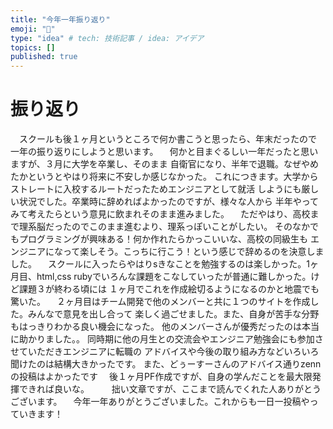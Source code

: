 ```yaml
---
title: "今年一年振り返り"
emoji: "🦔"
type: "idea" # tech: 技術記事 / idea: アイデア
topics: []
published: true
---
```


# 振り返り
　スクールも後１ヶ月というところで何か書こうと思ったら、年末だったので
一年の振り返りにしようと思います。
　何かと目まぐるしい一年だったと思いますが、３月に大学を卒業し、そのまま
自衛官になり、半年で退職。なぜやめたかというとやはり将来に不安しか感じなかった。
これにつきます。大学からストレートに入校するルートだったためエンジニアとして就活
しようにも厳しい状況でした。卒業時に辞めればよかったのですが、様々な人から
半年やってみて考えたらという意見に飲まれそのまま進みました。
　ただやはり、高校まで理系脳だったのでこのまま進むより、理系っぽいことがしたい。
そのなかでもプログラミングが興味ある！何か作れたらかっこいいな、高校の同級生も
エンジニアになって楽しそう。こっちに行こう！という感じで辞めるのを決意しました。
　スクールに入ったらやはりsきなことを勉強するのは楽しかった。1ヶ月目、html,css
rubyでいろんな課題をこなしていったが普通に難しかった。けど課題３が終わる頃には
１ヶ月でこれを作成絵切るようになるのかと地震でも驚いた。
　２ヶ月目はチーム開発で他のメンバーと共に１つのサイトを作成した。みんなで意見を出し合って
楽しく過ごせました。また、自身が苦手な分野もはっきりわかる良い機会になった。
他のメンバーさんが優秀だったのは本当に助かりました。。
同時期に他の月生との交流会やエンジニア勉強会にも参加させていただきエンジニアに転職の
アドバイスや今後の取り組み方などいろいろ聞けたのは結構大きかったです。
また、どぅーすーさんのアドバイス通りzennの投稿はよかったです
　後１ヶ月PF作成ですが、自身の学んだことを最大限発揮できれば良いな。
　
　拙い文章ですが、ここまで読んでくれた人ありがとうございます。
　今年一年ありがとうございました。これからも一日一投稿やっていきます！
